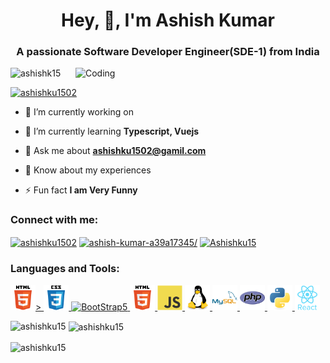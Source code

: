   <h1 align="center">Hey, 👋, I'm Ashish Kumar</h1>
<h3 align="center">A passionate Software Developer Engineer(SDE-1) from India</h3>
<img align="right" alt="Coding" width="400" src="https://cdn.dribbble.com/users/1162077/screenshots/3848914/programmer.gif">

<p align="left"> <img src="https://komarev.com/ghpvc/?username=ashishku15&label=Profile%20views&color=0e75b6&style=flat" alt="ashishk15"/> </p>

<p align="left"> <a href="https://x.com/ashishku1502" target="blank"><img src="https://img.shields.io/twitter/follow/ashishku1502?logo=twitter&style=for-the-badge" alt="ashishku1502" /></a> </p>

- 🔭 I’m currently working on 

- 🌱 I’m currently learning **Typescript, Vuejs**

- 💬 Ask me about **ashishku1502@gamil.com**

- 📄 Know about my experiences 

- ⚡ Fun fact **I am Very Funny**

<h3 align="left">Connect with me:</h3>
<p align="left">
<a href="https://x.com/ashishku1502" target="blank"><img align="center" src="https://raw.githubusercontent.com/rahuldkjain/github-profile-readme-generator/master/src/images/icons/Social/twitter.svg" alt="ashishku1502" height="30" width="40" /></a>
<a href="https://www.linkedin.com/in/ashish-kumar-a39a17345/" target="blank"><img align="center" src="https://raw.githubusercontent.com/rahuldkjain/github-profile-readme-generator/master/src/images/icons/Social/linked-in-alt.svg" alt="ashish-kumar-a39a17345/" height="30" width="40" /></a>
<a href="https://leetcode.com/u/Ashishku15/" target="blank"><img align="center" src="https://raw.githubusercontent.com/rahuldkjain/github-profile-readme-generator/master/src/images/icons/Social/leet-code.svg" alt="Ashishku15" height="30" width="40" /></a>
</p>
<h3 align="left">Languages and Tools:</h3>
<p align="left"> <a href="https://www.w3schools.com/html/" target="_blank" rel="noreferrer"> <img src="https://raw.githubusercontent.com/devicons/devicon/master/icons/html5/html5-original-wordmark.svg" alt="html5" width="40" height="40"/>> </a>
<a href="https://www.w3schools.com/css/" target="_blank" rel="noreferrer"> <img src="https://raw.githubusercontent.com/devicons/devicon/master/icons/css3/css3-original-wordmark.svg" alt="css3" width="40" height="40"/> </a> 
<a href="https://www.w3schools.com/bootstrap5/" target="_blank" rel="noreferrer"> <img src="https://cdn.jsdelivr.net/npm/bootstrap@5.0.2/dist/css/bootstrap.min.css" alt="BootStrap5" width="40" height="40"/> </a> 
<a href="https://www.w3.org/html/" target="_blank" rel="noreferrer"> <img src="https://raw.githubusercontent.com/devicons/devicon/master/icons/html5/html5-original-wordmark.svg" alt="html5" width="40" height="40"/> </a> 
<a href="https://developer.mozilla.org/en-US/docs/Web/JavaScript" target="_blank" rel="noreferrer"> <img src="https://raw.githubusercontent.com/devicons/devicon/master/icons/javascript/javascript-original.svg" alt="javascript" width="40" height="40"/> </a> 
<a href="https://www.linux.org/" target="_blank" rel="noreferrer"> <img src="https://raw.githubusercontent.com/devicons/devicon/master/icons/linux/linux-original.svg" alt="linux" width="40" height="40"/> </a> 
<a href="https://www.mysql.com/" target="_blank" rel="noreferrer"> <img src="https://raw.githubusercontent.com/devicons/devicon/master/icons/mysql/mysql-original-wordmark.svg" alt="mysql" width="40" height="40"/> </a> 
<a href="https://www.php.net" target="_blank" rel="noreferrer"> <img src="https://raw.githubusercontent.com/devicons/devicon/master/icons/php/php-original.svg" alt="php" width="40" height="40"/> </a> 
<a href="https://www.python.org" target="_blank" rel="noreferrer"> <img src="https://raw.githubusercontent.com/devicons/devicon/master/icons/python/python-original.svg" alt="python" width="40" height="40"/> </a> 
<a href="https://reactjs.org/" target="_blank" rel="noreferrer"> <img src="https://raw.githubusercontent.com/devicons/devicon/master/icons/react/react-original-wordmark.svg" alt="react" width="40" height="40"/> </a> </p>

<p><img align="left" src="https://github-readme-stats.vercel.app/api/top-langs?username=ashishkU15&show_icons=true&locale=en&layout=compact" alt="ashishku15" /></p>

<p>&nbsp;<img align="center" src="https://github-readme-stats.vercel.app/api?username=ashish15&show_icons=true&locale=en" alt="ashishku15" /></p>

<p><img align="center" src="https://github-readme-streak-stats.herokuapp.com/?user=ashishku15&" alt="ashishku15" /></p>


